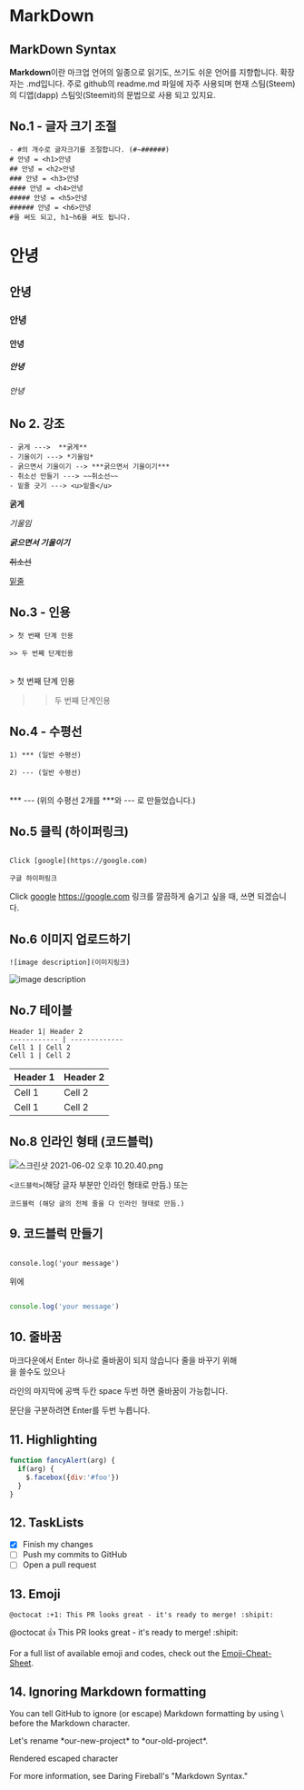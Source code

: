 # MarkDown
## MarkDown Syntax

**Markdown**이란 마크업 언어의 일종으로 읽기도, 쓰기도 쉬운 언어를 지향합니다. 확장자는 .md입니다.
주로 github의 readme.md 파일에 자주 사용되며
현재 스팀(Steem)의 디앱(dapp) 스팀잇(Steemit)의 문법으로 사용 되고 있지요.

## No.1 -  글자 크기 조절

```
- #의 개수로 글자크기를 조절합니다. (#~######) 
# 안녕 = <h1>안녕
## 안녕 = <h2>안녕
### 안녕 = <h3>안녕
#### 안녕 = <h4>안녕
##### 안녕 = <h5>안녕
###### 안녕 = <h6>안녕  
#을 써도 되고, h1~h6을 써도 됩니다.
```

# 안녕
## 안녕 
### 안녕 
#### 안녕 
##### 안녕 
###### 안녕

## No 2. 강조

```
- 굵게 --->  **굵게**  
- 기울이기 ---> *기울임* 
- 굵으면서 기울이기 --> ***굵으면서 기울이기***
- 취소선 만들기 ---> ~~취소선~~ 
- 밑줄 긋기 ---> <u>밑줄</u> 
```

**굵게**


*기울임*


***굵으면서 기울이기***


~~취소선~~


<u>밑줄</u>




## No.3 -  인용
```
> 첫 번째 단계 인용

>> 두 번째 단계인용
```
</br>
> 첫 번째 단계 인용

>> 두 번째 단계인용

## No.4 - 수평선
```
1) *** (일반 수평선)

2) --- (일반 수평선)
```
</br>
***
---
(위의 수평선 2개를 ***와 --- 로 만들었습니다.)

## No.5 클릭 (하이퍼링크)
```

Click [google](https://google.com)

구글 하이퍼링크
```

Click [google](https://google.com)
https://google.com
링크를 깔끔하게 숨기고 싶을 때, 쓰면 되겠습니다.
## No.6 이미지 업로드하기
```
![image description](이미지링크)
```

![image description](https://cdn.steemitimages.com/DQmbL5n9pjYNrgZdGsF8he6FhoKaMX71vaGzcXTuSxoRm7W/%E1%84%89%E1%85%B3%E1%84%8F%E1%85%B3%E1%84%85%E1%85%B5%E1%86%AB%E1%84%89%E1%85%A3%E1%86%BA%202021-06-02%20%E1%84%8B%E1%85%A9%E1%84%92%E1%85%AE%209.55.03.png)




## No.7 테이블 
```
Header 1| Header 2
------------ | -------------
Cell 1 | Cell 2
Cell 1 | Cell 2
```
Header 1 | Header 2
------------ | -------------
Cell 1 | Cell 2
Cell 1 | Cell 2

## No.8 인라인 형태 (코드블럭)

![스크린샷 2021-06-02 오후 10.20.40.png](https://cdn.steemitimages.com/DQmTYtnQkYukst8ZiqzSy35d4kTKwm3ecr3gMijcwNPVRX9/%E1%84%89%E1%85%B3%E1%84%8F%E1%85%B3%E1%84%85%E1%85%B5%E1%86%AB%E1%84%89%E1%85%A3%E1%86%BA%202021-06-02%20%E1%84%8B%E1%85%A9%E1%84%92%E1%85%AE%2010.20.40.png)


`<코드블럭>`(해당 글자 부분만 인라인 형태로 만듬.)
또는
```
코드블럭 (해당 글의 전체 줄을 다 인라인 형태로 만듬.)
```


## 9. 코드블럭 만들기

```

console.log('your message')

```

위에 

```ts 혹은 js 혹은 java 혹은 Kotlin 등 

console.log('your message')

```



## 10. 줄바꿈

마크다운에서 Enter 하나로 줄바꿈이 되지 않습니다 줄을 바꾸기 위해 <br/>을 쓸수도 있으나

라인의 마지막에 공백 두칸 space 두번 하면 줄바꿈이 가능합니다.

문단을 구분하려면 Enter를 두번 누릅니다. 

## 11. Highlighting
```javascript
function fancyAlert(arg) {
  if(arg) {
    $.facebox({div:'#foo'})
  }
}
```

## 12. TaskLists
- [x] Finish my changes
- [ ] Push my commits to GitHub
- [ ] Open a pull request

## 13. Emoji
```
@octocat :+1: This PR looks great - it's ready to merge! :shipit:
```
@octocat :+1: This PR looks great - it's ready to merge! :shipit:

For a full list of available emoji and codes, check out the [Emoji-Cheat-Sheet](https://github.com/ikatyang/emoji-cheat-sheet/blob/master/README.md).



## 14. Ignoring Markdown formatting
You can tell GitHub to ignore (or escape) Markdown formatting by using \ before the Markdown character.

Let's rename \*our-new-project\* to \*our-old-project\*.

Rendered escaped character

For more information, see Daring Fireball's "Markdown Syntax."
